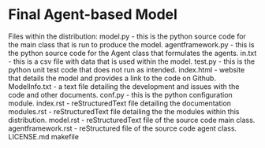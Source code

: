 # Final Agent-based Model 
 
 Files within the distribution: 
 model.py    - this is the python source code for the main class that is run to produce the model. 
 agentframework.py    - this is the python source code for the Agent class that formulates the agents.
 in.txt    - this is a csv file with data that is used within the model. 
 test.py    - this is the python unit test code that does not run as intended. 
 index.html    - website that details the model and provides a link to the code on Github.
 ModelInfo.txt - a text file detailing the development and issues with the code and other documents. 
 conf.py    - this is the python configuration module. 
 index.rst    - reStructuredText file detailing the documentation
 modules.rst    - reStructuredText file detailing the the modules within this distribution. 
 model.rst    - reStructuredText file of the source code main class.
 agentframework.rst    - reStructured file of the source code agent class.
 LICENSE.md 
 makefile
